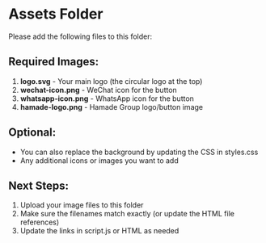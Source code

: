 # Assets Folder

Please add the following files to this folder:

## Required Images:

1. **logo.svg** - Your main logo (the circular logo at the top)
2. **wechat-icon.png** - WeChat icon for the button
3. **whatsapp-icon.png** - WhatsApp icon for the button
4. **hamade-logo.png** - Hamade Group logo/button image

## Optional:
- You can also replace the background by updating the CSS in styles.css
- Any additional icons or images you want to add

## Next Steps:
1. Upload your image files to this folder
2. Make sure the filenames match exactly (or update the HTML file references)
3. Update the links in script.js or HTML as needed

